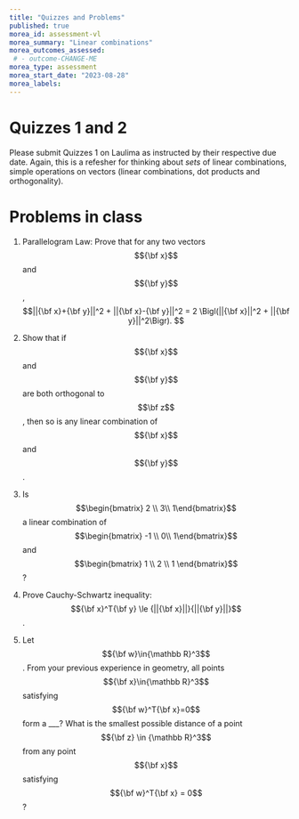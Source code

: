 ```yaml
---
title: "Quizzes and Problems"
published: true
morea_id: assessment-vl
morea_summary: "Linear combinations"
morea_outcomes_assessed:
 # - outcome-CHANGE-ME
morea_type: assessment
morea_start_date: "2023-08-28"
morea_labels:
---
```

# Quizzes 1 and 2

Please submit Quizzes 1 on Laulima as instructed by their respective
due date. Again, this is a refesher for thinking about _sets_ of
linear combinations, simple operations on vectors (linear
combinations, dot products and orthogonality). 

# Problems in class

1. Parallelogram Law: Prove that for any two vectors $${\bf x}$$ and $${\bf y}$$, 
    $$||{\bf x}+{\bf y}||^2 + ||{\bf x}-{\bf y}||^2 = 2 \Bigl(||{\bf x}||^2 + ||{\bf y}||^2\Bigr). $$

2. Show that if $${\bf x}$$ and $${\bf y}$$ are both orthogonal to
   $$\bf z$$, then so is any linear combination of $${\bf x}$$ and
   $${\bf y}$$.

3. Is $$\begin{bmatrix} 2 \\ 3\\ 1\end{bmatrix}$$ a linear combination of 
$$\begin{bmatrix} -1 \\ 0\\ 1\end{bmatrix}$$ and $$\begin{bmatrix} 1 \\ 2 \\ 1 \end{bmatrix}$$?

4. Prove Cauchy-Schwartz inequality: $${\bf x}^T{\bf y} \le {||{\bf x}||}{||{\bf y}||}$$.

5. Let $${\bf w}\in{\mathbb R}^3$$. From your previous experience in geometry,
all points $${\bf x}\in{\mathbb R}^3$$ satisfying $${\bf w}^T{\bf x}=0$$ form a ___? What
is the smallest possible distance of a point $${\bf z} \in {\mathbb R}^3$$ from
any point $${\bf x}$$ satisfying $${\bf w}^T{\bf x} = 0$$?






